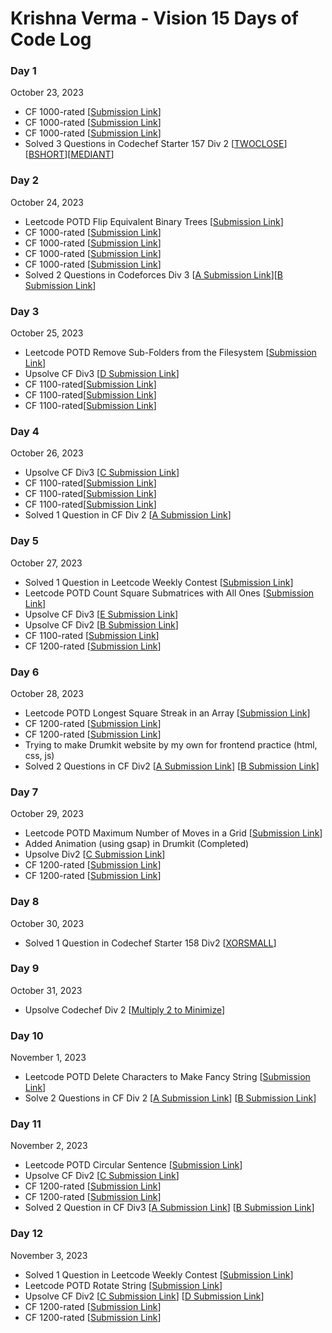 # Krishna Verma - Vision 15 Days of Code Log

### Day 1

October 23, 2023

- CF 1000-rated
  [[Submission Link](https://codeforces.com/problemset/submission/1840/287474557)]
- CF 1000-rated
  [[Submission Link](https://codeforces.com/problemset/submission/1831/287479997)]
- CF 1000-rated
  [[Submission Link](https://codeforces.com/problemset/submission/1791/287489872)]
- Solved 3 Questions in Codechef Starter 157 Div 2 [[TWOCLOSE](https://www.codechef.com/viewsolution/1100794365)][[BSHORT](https://www.codechef.com/viewsolution/1100811805)][[MEDIANT](https://www.codechef.com/viewsolution/1100928530)]

### Day 2

October 24, 2023

- Leetcode POTD Flip Equivalent Binary Trees [[Submission Link](https://leetcode.com/submissions/detail/1432209258/)]
- CF 1000-rated [[Submission Link](https://codeforces.com/contest/1744/submission/287625463)]
- CF 1000-rated [[Submission Link](https://codeforces.com/contest/1765/submission/287622694)]
- CF 1000-rated [[Submission Link](https://codeforces.com/contest/1725/submission/287632477)]
- CF 1000-rated [[Submission Link](https://codeforces.com/contest/742/submission/287660692)]
- Solved 2 Questions in Codeforces Div 3 [[A Submission Link](https://codeforces.com/contest/2033/submission/287683811)][[B Submission Link](https://codeforces.com/contest/2033/submission/287717191)]

### Day 3

October 25, 2023

- Leetcode POTD Remove Sub-Folders from the Filesystem [[Submission Link](https://leetcode.com/submissions/detail/1433258996/)]
- Upsolve CF Div3 [[D Submission Link](https://codeforces.com/problemset/submission/2033/287927606)]
- CF 1100-rated[[Submission Link](https://codeforces.com/problemset/submission/1917/287947430)]
- CF 1100-rated[[Submission Link](https://codeforces.com/problemset/submission/1914/287954940)]
- CF 1100-rated[[Submission Link](https://codeforces.com/problemset/submission/1904/287968335)]

### Day 4

October 26, 2023

- Upsolve CF Div3 [[C Submission Link](https://codeforces.com/contest/2033/submission/288040047)]
- CF 1100-rated[[Submission Link](https://codeforces.com/contest/1899/submission/288088709)]
- CF 1100-rated[[Submission Link](https://codeforces.com/contest/1899/submission/288101758)]
- CF 1100-rated[[Submission Link](https://codeforces.com/contest/1891/submission/288108900)]
- Solved 1 Question in CF Div 2 [[A Submission Link](https://codeforces.com/contest/2027/submission/288112871)]

### Day 5

October 27, 2023

- Solved 1 Question in Leetcode Weekly Contest [[Submission Link](https://leetcode.com/contest/weekly-contest-421/submissions/detail/1434810850/)]
- Leetcode POTD Count Square Submatrices with All Ones [[Submission Link](https://leetcode.com/submissions/detail/1434876848/)]
- Upsolve CF Div3 [[E Submission Link](https://codeforces.com/contest/2033/submission/288256183)]
- Upsolve CF Div2 [[B Submission Link](https://codeforces.com/contest/2027/submission/288258111)]
- CF 1100-rated [[Submission Link](https://codeforces.com/contest/1873/submission/288279844)]
- CF 1200-rated [[Submission Link](https://codeforces.com/contest/1914/submission/288351458)]

### Day 6

October 28, 2023

- Leetcode POTD Longest Square Streak in an Array [[Submission Link](https://leetcode.com/submissions/detail/1435918147/)]
- CF 1200-rated [[Submission Link](https://codeforces.com/contest/1909/submission/288429580)]
- CF 1200-rated [[Submission Link](https://codeforces.com/contest/1872/submission/288433859)]
- Trying to make Drumkit website by my own for frontend practice (html, css, js)
- Solved 2 Questions in CF Div2 [[A Submission Link](https://codeforces.com/contest/2026/submission/288522540)] [[B Submission Link](https://codeforces.com/contest/2026/submission/288559976)]

### Day 7

October 29, 2023

- Leetcode POTD Maximum Number of Moves in a Grid [[Submission Link](https://leetcode.com/submissions/detail/1436956663/)]
- Added Animation (using gsap) in Drumkit (Completed) 
- Upsolve Div2 [[C Submission Link](https://codeforces.com/contest/2026/submission/288671374)]
- CF 1200-rated [[Submission Link](https://codeforces.com/contest/1857/submission/288709240)]
- CF 1200-rated [[Submission Link](https://codeforces.com/contest/1832/submission/288769282)]
 
### Day 8

October 30, 2023

- Solved 1 Question in Codechef Starter 158 Div2 [[XORSMALL](https://www.codechef.com/viewsolution/1102848931)]

### Day 9

October 31, 2023

- Upsolve Codechef Div 2 [[Multiply 2 to Minimize](https://www.codechef.com/viewsolution/1103052539)]
  
### Day 10

November 1, 2023

- Leetcode POTD Delete Characters to Make Fancy String [[Submission Link](https://leetcode.com/submissions/detail/1439596705/)]
- Solve 2 Questions in CF Div 2 [[A Submission Link](https://codeforces.com/contest/2032/submission/289202959)] [[B Submission Link](https://codeforces.com/contest/2032/submission/289272533)]

### Day 11

November 2, 2023

- Leetcode POTD Circular Sentence [[Submission Link](https://leetcode.com/submissions/detail/1440456466/)]
- Upsolve CF Div2 [[C Submission Link](https://codeforces.com/contest/2032/submission/289359785)]
- CF 1200-rated [[Submission Link](https://codeforces.com/contest/1808/submission/289429349)]
- CF 1200-rated [[Submission Link](https://codeforces.com/contest/1793/submission/289434441)]
- Solved 2 Question in CF Div3 [[A Submission Link](https://codeforces.com/contest/2036/submission/289466587)] [[B Submission Link](https://codeforces.com/contest/2036/submission/289478189)]

### Day 12

November 3, 2023

- Solved 1 Question in Leetcode Weekly Contest [[Submission Link](https://leetcode.com/contest/weekly-contest-422/submissions/detail/1441286880/)]
- Leetcode POTD Rotate String [[Submission Link](https://leetcode.com/submissions/detail/1441362843/)]
- Upsolve CF Div2 [[C Submission Link](https://codeforces.com/contest/2036/submission/289723791)] [[D Submission Link](https://codeforces.com/contest/2036/submission/289783288)]
- CF 1200-rated [[Submission Link](https://codeforces.com/contest/1742/submission/289802730)]
- CF 1200-rated [[Submission Link](https://codeforces.com/contest/1734/submission/289811334)]
